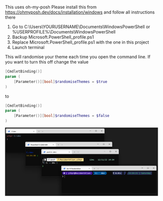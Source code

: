 
This uses oh-my-posh
Please install this from https://ohmyposh.dev/docs/installation/windows and follow all instructions there

1. Go to C:\Users\YOURUSERNAME\Documents\WindowsPowerShell or %USERPROFILE%\Documents\WindowsPowerShell
2. Backup Microsoft.PowerShell_profile.ps1
3. Replace Microsoft.PowerShell_profile.ps1 with the one in this project
4. Launch terminal

This will randomise your theme each time you open the command line. If you want to turn this off change the value 

```ps1
[CmdletBinding()]
param (
    [Parameter()][bool]$randomiseThemes = $true
)
```
to
```ps1
[CmdletBinding()]
param (
    [Parameter()][bool]$randomiseThemes = $false
)
```

![Command Line with themes](/img/cmd.jpg "Command line")